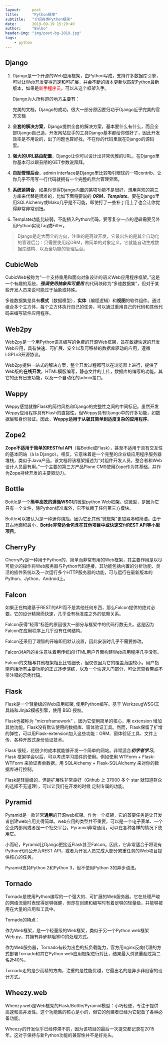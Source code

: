 ```yaml
---
layout:     post
title:      "Python框架"
subtitle:   "介绍各类Python框架"
date:       2019-09-19 15:29:40
author:     "Balbo"
header-img: "img/post-bg-2019.jpg"
tags:
    - python
---
```


## Django

1. Django是一个开源的Web应用框架，由Python写成，支持许多数据库引擎，可以让Web开发变得迅速和可扩展，并会不断的版本更新以匹配Python最新版本，如果是<font color=#FF0000 >新手程序员</font>，可以从这个框架入手。

    Django为人所称道的地方主要有：

    完美的文档，Django的成功，很大一部分原因要归功于Django近乎完美的官方文档

2. **全套的解决方案**，Django提供全套的解决方案，基本要什么有什么，而且全部Django自己造，开发网站应手的工具Django基本都给你做好了，因此开发效率是不用说的，出了问题也算好找，不在你的代码里就在Django的源码里。

3. **强大的URL路由配置**，Django让你可以设计出非常优雅的URL，在Django里你基本可以跟丑陋的GET参数说拜拜。

4. **自助管理后台**，admin interface是Django里比较吸引眼球的一项contrib，让你几乎不用写一行代码就拥有一个完整的后台管理界面。

5. **系统紧耦合**，如果你觉得Django内置的某项功能不是很好，想用喜欢的第三方库来代替是很难的，比如下面将要说的 ***ORM、Template***。要在Django里用SQLAlchemy或Mako几乎是不可能，即使打了一些补丁用上了也会让你觉得非常非常别扭。

6. Template功能比较弱，不能插入Python代码，要写复杂一点的逻辑需要另外用Python实现Tag或Filter。

>Django是走大而全的方向，注重的是高效开发，它最出名的是其全自动化的管理后台：只需要使用起ORM，做简单的对象定义，它就能自动生成数据库结构、以及全功能的管理后台。

## CubicWeb

CubicWeb被称为“一个支持重用和面向对象设计的语义Web应用程序框架。”这是一个有趣的系统，***强调使用抽象和可重用*** 的代码块称为“多维数据集”，但对于某些开发人员来说可能过于抽象或特殊。

多维数据集是具有**模式**（数据模型），**实体**（编程逻辑）和**视图**的软件组件。通过组合多个立方体，每个立方体执行自己的任务，可以通过重用自己的代码和其他代码来编写软件应用程序。

## Web2py

Web2py是一个用Python语言编写的免费的开源Web框架，旨在敏捷快速的开发Web应用，具有快速、可扩展、安全以及可移植的数据库驱动的应用，遵循LGPLv3开源协议。

Web2py提供一站式的解决方案，整个开发过程都可以在浏览器上进行，提供了Web版的**在线开发**，HTML模版编写，静态文件的上传，数据库的编写的功能。其它的还有日志功能，以及一个自动化的admin接口。

## Weppy

Weppy感觉就像Flask的简约风格和Django的完整性之间的中间标记。虽然开发Weppy应用程序具有Flash的直接性，但Weppy具有Django中的许多功能，如数据层和身份验证。因此，**Weppy适用于从极其简单到适度复杂的应用程序**。

## Zope2

**Zope不适用于简单的RESTful API**（每Bottle或Flask），甚至不适用于具有交互性的基本网站（à la Django）。相反，它意味着是一个完整的企业级应用程序服务器堆栈，类似于Java产品。该文档将该框架描述为“对组件开发人员，整合者和Web设计人员最有用。”一个主要的第三方产品Plone CMS使用Zope作为其基础，并作为Zope持续开发的主要驱动力。

## Bottle

Bottle是一个**简单高效的遵循WSGI**的微型python Web框架。说微型，是因为它只有一个文件，除Python标准库外，它不依赖于任何第三方模块。

Bottle可以被认为是一种迷你烧瓶，因为它比其他“微框架”更加紧凑和简洁。由于其占地面积最小，**Bottle非常适合包含在其他项目中或快速交付REST API等小型项目**。

## CherryPy

CherryPy是一种用于Python的、简单而非常有用的Web框架，其主要作用是以尽可能少的操作将Web服务器与Python代码连接，其功能包括内置的分析功能、灵活的插件系统以及一次运行多个HTTP服务器的功能，可与运行在最新版本的Python、Jython、Android上。

## Falcon

如果正在构建基于REST的API而不是其他任何东西，那么Falcon提供的绝对必要。它的设计精简而快速，几乎没有标准库之外的依赖关系。

Falcon获得“轻薄”标签的原因很大一部分与框架中的代码行数无关。这是因为Falcon在应用程序上几乎没有任何结构。

Falcon还采用了理智的开箱即用默认设置，因此安装时几乎不需要修改。

Falcon对API的关注意味着用传统的HTML用户界面构建Web应用程序几乎没有。

Falcon的文档与其他框架相比比较细长，但仅仅因为它的覆盖范围较小。用户指南包括所有主要功能的正式逐步演练，以及一个快速入门部分，可让您查看带或不带注释的示例代码。

## Flask

Flask是一个轻量级的Web应用框架, 使用Python编写。基于 WerkzeugWSGI工具箱和Jinja2模板引擎，使用 BSD 授权。

Flask也被称为 “microframework” ，因为它使用简单的核心，用 extension 增加其他功能。Flask没有默认使用的数据库、窗体验证工具。然而，Flask保留了扩增的弹性，可以用Flask-extension加入这些功能：ORM、窗体验证工具、文件上传、各种开放式身份验证技术。

Flask 很轻，花很少的成本就能够开发一个简单的网站。非常适合***初学者学习***。Flask 框架学会以后，可以考虑学习插件的使用。例如使用 WTForm + Flask-WTForm 来验证表单数据，用 SQLAlchemy + Flask-SQLAlchemy 来对你的数据库进行控制。

Flask是轻量级的，但是扩展性非常良好（Github 上 37000 多个 star 就知道群众的选择不无道理），可以让我们在开发的时候 定制专属的功能。

## Pyramid

Pyramid是一款非常**通用**的开源web框架。作为一个框架，它的首要任务是让开发者创建web应用变得简单。web应用的类型并不重要，可以是一个电子表单、一个企业内部网或者是一个社交平台。Pyramid非常通用，可以在各种各样的情况下使用它。

小而轻，Pyramid比Django更接近Flask甚至Falcon。因此，它非常适合于将现有Python代码公开为REST API，或者为开发人员完成大部分繁重任务的Web项目提供核心的任务。

Pyramid支持Python 2和Python 3，但不使用Python 3的异步语法。

## Tornado

Tornado是使用Python编写的一个强大的、可扩展的Web服务器。它在处理严峻的网络流量时表现得足够强健，但却在创建和编写时有着足够的轻量级，并能够被用在大量的应用和工具中。

Tornado的特点：

作为Web框架，是一个轻量级的Web框架，类似于另一个Python web框架Web.py，其拥有异步非阻塞IO的处理方式。

作为Web服务器，Tornado有较为出色的抗负载能力，官方用nginx反向代理的方式部署Tornado和其它Python web应用框架进行对比，结果最大浏览量超过第二名近40%。

Tornado走的是少而精的方向，注重的是性能优越，它最出名的是异步非阻塞的设计方式。

## Wheezy.web

Wheezy.web是Web框架的Flask/Bottle/Pyramid模型：小巧轻便，专注于提供高速和高并发性。这个功能集的核心是小的，但它的创建者已经为它配备了各种必备功能。

Wheezy的开发似乎已经停滞不前，因为该项目的最后一次提交都记录在2015年。这对于保持与新Python功能的兼容性并不是好兆头。
